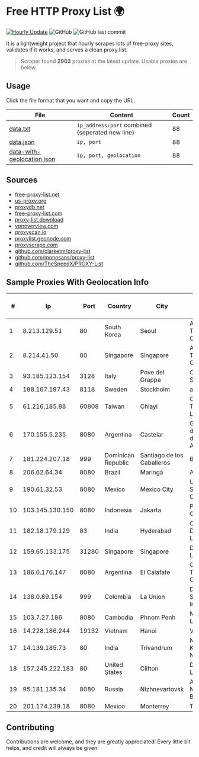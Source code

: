 
# Free HTTP Proxy List 🌍

[![Hourly Update](https://github.com/mertguvencli/http-proxy-list/actions/workflows/main.yml/badge.svg?branch=main)](https://github.com/mertguvencli/http-proxy-list/actions/workflows/main.yml)
![GitHub](https://img.shields.io/github/license/mertguvencli/http-proxy-list)
![GitHub last commit](https://img.shields.io/github/last-commit/mertguvencli/http-proxy-list)

It is a lightweight project that hourly scrapes lots of free-proxy sites, validates if it works, and serves a clean proxy list.


> Scraper found **2903** proxies at the latest update. Usable proxies are below.

## Usage

Click the file format that you want and copy the URL.


|File|Content|Count|
|----|-------|-----|
|[data.txt](https://raw.githubusercontent.com/mertguvencli/http-proxy-list/main/proxy-list/data.txt)|`ip_address:port` combined (seperated new line)|88|
|[data.json](https://raw.githubusercontent.com/mertguvencli/http-proxy-list/main/proxy-list/data.json)|`ip, port`|88|
|[data-with-geolocation.json](https://raw.githubusercontent.com/mertguvencli/http-proxy-list/main/proxy-list/data-with-geolocation.json)|`ip, port, geolocation`|88|

## Sources

* [free-proxy-list.net](https://free-proxy-list.net)
* [us-proxy.org](https://www.us-proxy.org)
* [proxydb.net](http://proxydb.net)
* [free-proxy-list.com](https://free-proxy-list.com/?page=&port=&type%5B%5D=http&type%5B%5D=https&up_time=0&search=Search)
* [proxy-list.download](https://www.proxy-list.download/HTTP)
* [vpnoverview.com](https://vpnoverview.com/privacy/anonymous-browsing/free-proxy-servers)
* [proxyscan.io](https://www.proxyscan.io)
* [proxylist.geonode.com](https://proxylist.geonode.com/api/proxy-list?limit=300&page=1&sort_by=lastChecked&sort_type=desc&protocols=http,https)
* [proxyscrape.com](https://api.proxyscrape.com/v2/?request=displayproxies&protocol=http&timeout=10000&country=all&ssl=all&anonymity=all)
* [github.com/clarketm/proxy-list](https://raw.githubusercontent.com/clarketm/proxy-list/master/proxy-list-raw.txt)
* [github.com/monosans/proxy-list](https://raw.githubusercontent.com/monosans/proxy-list/main/proxies/http.txt)
* [github.com/TheSpeedX/PROXY-List](https://raw.githubusercontent.com/TheSpeedX/PROXY-List/master/http.txt)


## Sample Proxies With Geolocation Info

|#|Ip|Port|Country|City|Internet Service Provider|
|-|--|----|-------|----|-------------------------|
|1|8.213.129.51|80|South Korea|Seoul|Alibaba (US) Technology Co., Ltd.|
|2|8.214.41.50|80|Singapore|Singapore|Alibaba (US) Technology Co., Ltd.|
|3|93.185.123.154|3128|Italy|Pove del Grappa|Omegacom S.R.L.S.|
|4|198.167.197.43|8118|Sweden|Stockholm|ab stract|
|5|61.216.185.88|60808|Taiwan|Chiayi|Chunghwa Telecom Co., Ltd.|
|6|170.155.5.235|8080|Argentina|Castelar|Gobernacion de la Provincia de Buenos Aires|
|7|181.224.207.18|999|Dominican Republic|Santiago de los Caballeros|BW TELECOM|
|8|206.62.64.34|8080|Brazil|Maringá|AGIS|
|9|190.61.32.53|8080|Mexico|Mexico City|Ufinet Mexico S. De R.l. De C.V.|
|10|103.145.130.150|8080|Indonesia|Jakarta|PT. Indonesia Comnets Plus|
|11|182.18.179.129|83|India|Hyderabad|CtrlS Datacenters Ltd.|
|12|159.65.133.175|31280|Singapore|Singapore|DigitalOcean, LLC|
|13|186.0.176.147|8080|Argentina|El Calafate|Cooperativa Telefonica de Calafate Ltda.|
|14|138.0.89.154|999|Colombia|La Union|Dobleclick Software E Ingeneria|
|15|103.7.27.186|8080|Cambodia|Phnom Penh|NTT (Thailand) Limited|
|16|14.228.186.244|19132|Vietnam|Hanoi|VNPT|
|17|14.139.185.73|80|India|Trivandrum|National Knowledge Network|
|18|157.245.222.183|80|United States|Clifton|DigitalOcean, LLC|
|19|95.181.135.34|8080|Russia|Nizhnevartovsk|Avantel Ltd Nizhnevartovsk Branch|
|20|201.174.239.18|8080|Mexico|Monterrey|Transtelco Inc|



## Contributing

Contributions are welcome, and they are greatly appreciated! Every
little bit helps, and credit will always be given.

